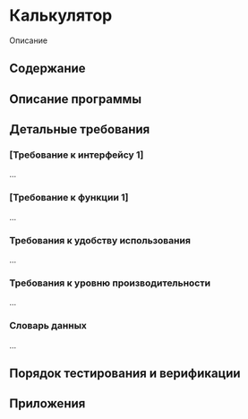 # Калькулятор
Описание

## Содержание

## Описание программы

## Детальные требования
### [Требование к интерфейсу 1]
...

### [Требование к функции 1]
...

### Требования к удобству использования
...

### Требования к уровню производительности
...

### Словарь данных
...

## Порядок тестирования и верификации

## Приложения
